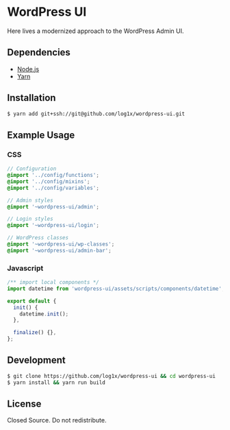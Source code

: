 # WordPress UI

Here lives a modernized approach to the WordPress Admin UI.

## Dependencies

* [Node.js]
* [Yarn]

## Installation 

```sh
$ yarn add git+ssh://git@github.com/log1x/wordpress-ui.git
```

## Example Usage 

### CSS

```scss
// Configuration
@import '../config/functions';
@import '../config/mixins';
@import '../config/variables';

// Admin styles
@import '~wordpress-ui/admin';

// Login styles
@import '~wordpress-ui/login';

// WordPress classes
@import '~wordpress-ui/wp-classes';
@import '~wordpress-ui/admin-bar';
```

### Javascript

```js
/** import local components */
import datetime from 'wordpress-ui/assets/scripts/components/datetime';

export default {
  init() {
    datetime.init();
  },

  finalize() {},
};
```

## Development 

```sh
$ git clone https://github.com/log1x/wordpress-ui && cd wordpress-ui 
$ yarn install && yarn run build
```

## License

Closed Source. Do not redistribute.


[Yarn]: <https://yarnpkg.com/>
[Node.js]: <https://nodejs.org/>
